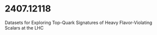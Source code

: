 # 2407.12118
Datasets for Exploring Top-Quark Signatures of Heavy Flavor-Violating Scalars at the LHC
